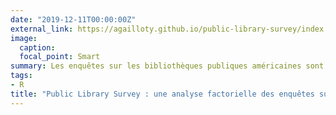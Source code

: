 ```yaml
---
date: "2019-12-11T00:00:00Z"
external_link: https://agailloty.github.io/public-library-survey/index.html
image:
  caption: 
  focal_point: Smart
summary: Les enquêtes sur les bibliothèques publiques américaines sont destinées à l’endroit des politiques publiques afin de les aider à prendre des décisions. Ces enquêtes permettent de collecter une importante quantité de données. Toutefois les analyses qui sont faites de ces données depuis la mise en place de l’enquête ne sont que descriptives et graphiques. Les analyses ne s’intéressent qu’à un phénomène à la fois et ne prennent pas compte les interactions qui peuvent exister entre les caractéristiques des bibliothèques.
tags: 
- R
title: "Public Library Survey : une analyse factorielle des enquêtes sur les bibliothèques publiques américaines"
---
```

